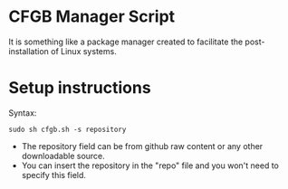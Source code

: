 # CFGB Manager Script
It is something like a package manager created to facilitate the post-installation of Linux systems.

# Setup instructions
Syntax:

``sudo sh cfgb.sh -s repository``  
- The repository field can be from github raw content or any other downloadable source.  
- You can insert the repository in the "repo" file and you won't need to specify this field.
